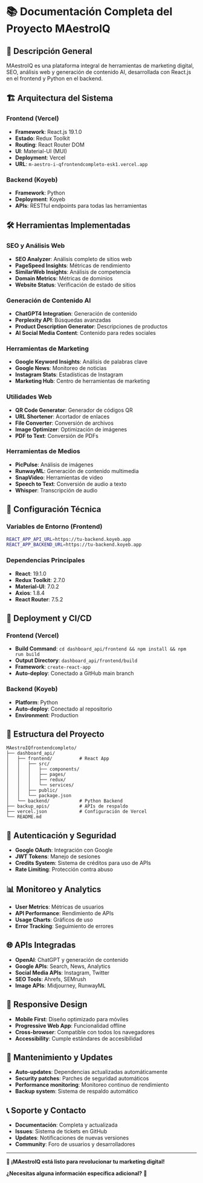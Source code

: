 # 📚 Documentación Completa del Proyecto MAestroIQ

## 🎯 **Descripción General**
MAestroIQ es una plataforma integral de herramientas de marketing digital, SEO, análisis web y generación de contenido AI, desarrollada con React.js en el frontend y Python en el backend.

## 🏗️ **Arquitectura del Sistema**

### **Frontend (Vercel)**
- **Framework**: React.js 19.1.0
- **Estado**: Redux Toolkit
- **Routing**: React Router DOM
- **UI**: Material-UI (MUI)
- **Deployment**: Vercel
- **URL**: `m-aestro-i-qfrontendcompleto-esk1.vercel.app`

### **Backend (Koyeb)**
- **Framework**: Python
- **Deployment**: Koyeb
- **APIs**: RESTful endpoints para todas las herramientas

## 🛠️ **Herramientas Implementadas**

### **SEO y Análisis Web**
- **SEO Analyzer**: Análisis completo de sitios web
- **PageSpeed Insights**: Métricas de rendimiento
- **SimilarWeb Insights**: Análisis de competencia
- **Domain Metrics**: Métricas de dominios
- **Website Status**: Verificación de estado de sitios

### **Generación de Contenido AI**
- **ChatGPT4 Integration**: Generación de contenido
- **Perplexity API**: Búsquedas avanzadas
- **Product Description Generator**: Descripciones de productos
- **AI Social Media Content**: Contenido para redes sociales

### **Herramientas de Marketing**
- **Google Keyword Insights**: Análisis de palabras clave
- **Google News**: Monitoreo de noticias
- **Instagram Stats**: Estadísticas de Instagram
- **Marketing Hub**: Centro de herramientas de marketing

### **Utilidades Web**
- **QR Code Generator**: Generador de códigos QR
- **URL Shortener**: Acortador de enlaces
- **File Converter**: Conversión de archivos
- **Image Optimizer**: Optimización de imágenes
- **PDF to Text**: Conversión de PDFs

### **Herramientas de Medios**
- **PicPulse**: Análisis de imágenes
- **RunwayML**: Generación de contenido multimedia
- **SnapVideo**: Herramientas de video
- **Speech to Text**: Conversión de audio a texto
- **Whisper**: Transcripción de audio

## 🔧 **Configuración Técnica**

### **Variables de Entorno (Frontend)**
```bash
REACT_APP_API_URL=https://tu-backend.koyeb.app
REACT_APP_BACKEND_URL=https://tu-backend.koyeb.app
```

### **Dependencias Principales**
- **React**: 19.1.0
- **Redux Toolkit**: 2.7.0
- **Material-UI**: 7.0.2
- **Axios**: 1.8.4
- **React Router**: 7.5.2

## 🚀 **Deployment y CI/CD**

### **Frontend (Vercel)**
- **Build Command**: `cd dashboard_api/frontend && npm install && npm run build`
- **Output Directory**: `dashboard_api/frontend/build`
- **Framework**: `create-react-app`
- **Auto-deploy**: Conectado a GitHub main branch

### **Backend (Koyeb)**
- **Platform**: Python
- **Auto-deploy**: Conectado al repositorio
- **Environment**: Production

## 📁 **Estructura del Proyecto**
```
MAestroIQfrontendcompleto/
├── dashboard_api/
│   ├── frontend/          # React App
│   │   ├── src/
│   │   │   ├── components/
│   │   │   ├── pages/
│   │   │   ├── redux/
│   │   │   └── services/
│   │   ├── public/
│   │   └── package.json
│   └── backend/           # Python Backend
├── backup_apis/           # APIs de respaldo
├── vercel.json            # Configuración de Vercel
└── README.md
```

## 🔐 **Autenticación y Seguridad**
- **Google OAuth**: Integración con Google
- **JWT Tokens**: Manejo de sesiones
- **Credits System**: Sistema de créditos para uso de APIs
- **Rate Limiting**: Protección contra abuso

## 📊 **Monitoreo y Analytics**
- **User Metrics**: Métricas de usuarios
- **API Performance**: Rendimiento de APIs
- **Usage Charts**: Gráficos de uso
- **Error Tracking**: Seguimiento de errores

## 🌐 **APIs Integradas**
- **OpenAI**: ChatGPT y generación de contenido
- **Google APIs**: Search, News, Analytics
- **Social Media APIs**: Instagram, Twitter
- **SEO Tools**: Ahrefs, SEMrush
- **Image APIs**: Midjourney, RunwayML

## 📱 **Responsive Design**
- **Mobile First**: Diseño optimizado para móviles
- **Progressive Web App**: Funcionalidad offline
- **Cross-browser**: Compatible con todos los navegadores
- **Accessibility**: Cumple estándares de accesibilidad

## 🔄 **Mantenimiento y Updates**
- **Auto-updates**: Dependencias actualizadas automáticamente
- **Security patches**: Parches de seguridad automáticos
- **Performance monitoring**: Monitoreo continuo de rendimiento
- **Backup system**: Sistema de respaldo automático

## 📞 **Soporte y Contacto**
- **Documentación**: Completa y actualizada
- **Issues**: Sistema de tickets en GitHub
- **Updates**: Notificaciones de nuevas versiones
- **Community**: Foro de usuarios y desarrolladores

---

**🎉 ¡MAestroIQ está listo para revolucionar tu marketing digital!**

**¿Necesitas alguna información específica adicional?** 🚀
